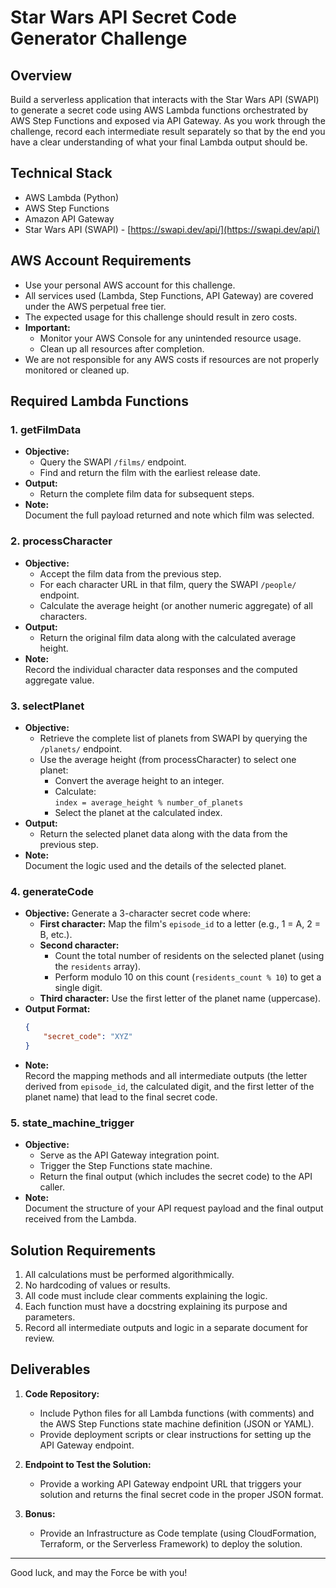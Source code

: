 # Star Wars API Secret Code Generator Challenge

## Overview
Build a serverless application that interacts with the Star Wars API (SWAPI) to generate a secret code using AWS Lambda functions orchestrated by AWS Step Functions and exposed via API Gateway. As you work through the challenge, record each intermediate result separately so that by the end you have a clear understanding of what your final Lambda output should be.

## Technical Stack
- AWS Lambda (Python)
- AWS Step Functions
- Amazon API Gateway
- Star Wars API (SWAPI) - [https://swapi.dev/api/](https://swapi.dev/api/)

## AWS Account Requirements
- Use your personal AWS account for this challenge.
- All services used (Lambda, Step Functions, API Gateway) are covered under the AWS perpetual free tier.
- The expected usage for this challenge should result in zero costs.
- **Important:**
  - Monitor your AWS Console for any unintended resource usage.
  - Clean up all resources after completion.
- We are not responsible for any AWS costs if resources are not properly monitored or cleaned up.

## Required Lambda Functions

### 1. getFilmData
- **Objective:**
  - Query the SWAPI `/films/` endpoint.
  - Find and return the film with the earliest release date.
- **Output:**
  - Return the complete film data for subsequent steps.
- **Note:**  
  Document the full payload returned and note which film was selected.

### 2. processCharacter
- **Objective:**
  - Accept the film data from the previous step.
  - For each character URL in that film, query the SWAPI `/people/` endpoint.
  - Calculate the average height (or another numeric aggregate) of all characters.
- **Output:**
  - Return the original film data along with the calculated average height.
- **Note:**  
  Record the individual character data responses and the computed aggregate value.

### 3. selectPlanet
- **Objective:**
  - Retrieve the complete list of planets from SWAPI by querying the `/planets/` endpoint.
  - Use the average height (from processCharacter) to select one planet:
    - Convert the average height to an integer.
    - Calculate:  
      `index = average_height % number_of_planets`
    - Select the planet at the calculated index.
- **Output:**
  - Return the selected planet data along with the data from the previous step.
- **Note:**  
  Document the logic used and the details of the selected planet.

### 4. generateCode
- **Objective:**
  Generate a 3-character secret code where:
  - **First character:** Map the film's `episode_id` to a letter (e.g., 1 = A, 2 = B, etc.).
  - **Second character:**  
    - Count the total number of residents on the selected planet (using the `residents` array).
    - Perform modulo 10 on this count (`residents_count % 10`) to get a single digit.
  - **Third character:** Use the first letter of the planet name (uppercase).
- **Output Format:**
  ```json
  {
      "secret_code": "XYZ"
  }
  ```
- **Note:**  
  Record the mapping methods and all intermediate outputs (the letter derived from `episode_id`, the calculated digit, and the first letter of the planet name) that lead to the final secret code.

### 5. state_machine_trigger
- **Objective:**
  - Serve as the API Gateway integration point.
  - Trigger the Step Functions state machine.
  - Return the final output (which includes the secret code) to the API caller.
- **Note:**  
  Document the structure of your API request payload and the final output received from the Lambda.

## Solution Requirements
1. All calculations must be performed algorithmically.
2. No hardcoding of values or results.
3. All code must include clear comments explaining the logic.
4. Each function must have a docstring explaining its purpose and parameters.
5. Record all intermediate outputs and logic in a separate document for review.

## Deliverables

1. **Code Repository:**  
   - Include Python files for all Lambda functions (with comments) and the AWS Step Functions state machine definition (JSON or YAML).
   - Provide deployment scripts or clear instructions for setting up the API Gateway endpoint.

2. **Endpoint to Test the Solution:**  
   - Provide a working API Gateway endpoint URL that triggers your solution and returns the final secret code in the proper JSON format.

3. **Bonus:**  
   - Provide an Infrastructure as Code template (using CloudFormation, Terraform, or the Serverless Framework) to deploy the solution.

---

Good luck, and may the Force be with you!
